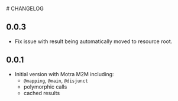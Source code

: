 # CHANGELOG

## 0.0.3

* Fix issue with result being automatically moved to resource root.

## 0.0.1

* Initial version with Motra M2M including:
  * `@mapping`, `@main`, `@disjunct`
  * polymorphic calls
  * cached results
   
